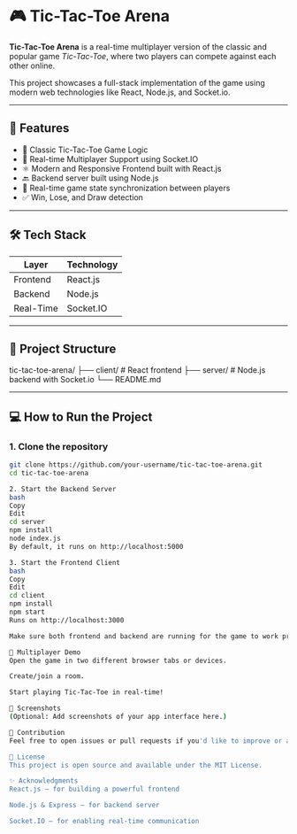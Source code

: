 # 🎮 Tic-Tac-Toe Arena

**Tic-Tac-Toe Arena** is a real-time multiplayer version of the classic and popular game _Tic-Tac-Toe_, where two players can compete against each other online.

This project showcases a full-stack implementation of the game using modern web technologies like React, Node.js, and Socket.io.

---

## 🚀 Features

- 🧠 Classic Tic-Tac-Toe Game Logic
- 👥 Real-time Multiplayer Support using Socket.IO
- ⚛️ Modern and Responsive Frontend built with React.js
- 🔙 Backend server built using Node.js
- 🔄 Real-time game state synchronization between players
- ✅ Win, Lose, and Draw detection

---

## 🛠 Tech Stack

| Layer     | Technology |
| --------- | ---------- |
| Frontend  | React.js   |
| Backend   | Node.js    |
| Real-Time | Socket.IO  |

---

## 📂 Project Structure
tic-tac-toe-arena/
├── client/ # React frontend
├── server/ # Node.js backend with Socket.io
└── README.md



---

## 💻 How to Run the Project

### 1. Clone the repository

```bash
git clone https://github.com/your-username/tic-tac-toe-arena.git
cd tic-tac-toe-arena

2. Start the Backend Server
bash
Copy
Edit
cd server
npm install
node index.js
By default, it runs on http://localhost:5000

3. Start the Frontend Client
bash
Copy
Edit
cd client
npm install
npm start
Runs on http://localhost:3000

Make sure both frontend and backend are running for the game to work properly.

🧪 Multiplayer Demo
Open the game in two different browser tabs or devices.

Create/join a room.

Start playing Tic-Tac-Toe in real-time!

📸 Screenshots
(Optional: Add screenshots of your app interface here.)

🙌 Contribution
Feel free to open issues or pull requests if you'd like to improve or add new features to the project!

📄 License
This project is open source and available under the MIT License.

✨ Acknowledgments
React.js — for building a powerful frontend

Node.js & Express — for backend server

Socket.IO — for enabling real-time communication